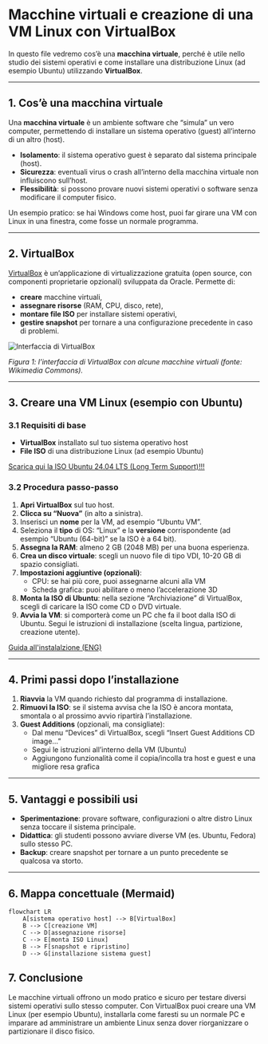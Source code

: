 # Macchine virtuali e creazione di una VM Linux con VirtualBox

In questo file vedremo cos’è una **macchina virtuale**, perché è utile nello studio dei sistemi operativi e come installare una distribuzione Linux (ad esempio Ubuntu) utilizzando **VirtualBox**.

---

## 1. Cos’è una macchina virtuale

Una **macchina virtuale** è un ambiente software che “simula” un vero computer, permettendo di installare un sistema operativo (guest) all’interno di un altro (host).  

- **Isolamento**: il sistema operativo guest è separato dal sistema principale (host).  
- **Sicurezza**: eventuali virus o crash all’interno della macchina virtuale non influiscono sull’host.  
- **Flessibilità**: si possono provare nuovi sistemi operativi o software senza modificare il computer fisico.

Un esempio pratico: se hai Windows come host, puoi far girare una VM con Linux in una finestra, come fosse un normale programma.

---

## 2. VirtualBox

[VirtualBox](https://www.virtualbox.org/) è un’applicazione di virtualizzazione gratuita (open source, con componenti proprietarie opzionali) sviluppata da Oracle. Permette di:

- **creare** macchine virtuali,
- **assegnare risorse** (RAM, CPU, disco, rete),
- **montare file ISO** per installare sistemi operativi,
- **gestire snapshot** per tornare a una configurazione precedente in caso di problemi.

![Interfaccia di VirtualBox](https://upload.wikimedia.org/wikipedia/commons/7/7c/VirtualBox_screenshot.png)

_Figura 1: l’interfaccia di VirtualBox con alcune macchine virtuali (fonte: Wikimedia Commons)._

---

## 3. Creare una VM Linux (esempio con Ubuntu)

### 3.1 Requisiti di base

- **VirtualBox** installato sul tuo sistema operativo host
- **File ISO** di una distribuzione Linux (ad esempio Ubuntu)

[Scarica qui la ISO Ubuntu 24.04 LTS (Long Term Support)!!!](https://releases.ubuntu.com/24.04.1/ubuntu-24.04.1-desktop-amd64.iso)

### 3.2 Procedura passo-passo

1. **Apri VirtualBox** sul tuo host.  
2. **Clicca su “Nuova”** (in alto a sinistra).  
3. Inserisci un **nome** per la VM, ad esempio “Ubuntu VM”.  
4. Seleziona il **tipo** di OS: “Linux” e la **versione** corrispondente (ad esempio “Ubuntu (64-bit)” se la ISO è a 64 bit).  
5. **Assegna la RAM**: almeno 2 GB (2048 MB) per una buona esperienza.  
6. **Crea un disco virtuale**: scegli un nuovo file di tipo VDI, 10-20 GB di spazio consigliati.  
7. **Impostazioni aggiuntive (opzionali)**:  
   - CPU: se hai più core, puoi assegnarne alcuni alla VM  
   - Scheda grafica: puoi abilitare o meno l’accelerazione 3D  
8. **Monta la ISO di Ubuntu**: nella sezione “Archiviazione” di VirtualBox, scegli di caricare la ISO come CD o DVD virtuale.  
9. **Avvia la VM**: si comporterà come un PC che fa il boot dalla ISO di Ubuntu. Segui le istruzioni di installazione (scelta lingua, partizione, creazione utente).

[Guida all'instalalzione (ENG)](https://itslinuxguide.com/install-ubuntu-virtualbox/)

---

## 4. Primi passi dopo l’installazione

1. **Riavvia** la VM quando richiesto dal programma di installazione.  
2. **Rimuovi la ISO**: se il sistema avvisa che la ISO è ancora montata, smontala o al prossimo avvio ripartirà l’installazione.  
3. **Guest Additions** (opzionali, ma consigliate):  
   - Dal menu “Devices” di VirtualBox, scegli “Insert Guest Additions CD image…”  
   - Segui le istruzioni all’interno della VM (Ubuntu)  
   - Aggiungono funzionalità come il copia/incolla tra host e guest e una migliore resa grafica

---

## 5. Vantaggi e possibili usi

- **Sperimentazione**: provare software, configurazioni o altre distro Linux senza toccare il sistema principale.  
- **Didattica**: gli studenti possono avviare diverse VM (es. Ubuntu, Fedora) sullo stesso PC.  
- **Backup**: creare snapshot per tornare a un punto precedente se qualcosa va storto.

---

## 6. Mappa concettuale (Mermaid)

```mermaid
flowchart LR
    A[sistema operativo host] --> B[VirtualBox]
    B --> C[creazione VM]
    C --> D[assegnazione risorse]
    C --> E[monta ISO Linux]
    B --> F[snapshot e ripristino]
    D --> G[installazione sistema guest]
```

## 7. Conclusione

Le macchine virtuali offrono un modo pratico e sicuro per testare diversi sistemi operativi sullo stesso computer. Con VirtualBox puoi creare una VM Linux (per esempio Ubuntu), installarla come faresti su un normale PC e imparare ad amministrare un ambiente Linux senza dover riorganizzare o partizionare il disco fisico.
